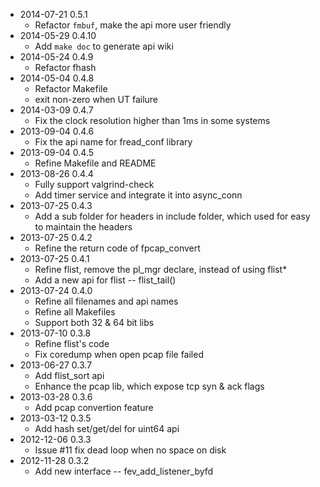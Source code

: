 * 2014-07-21 0.5.1
   * Refactor `fmbuf`, make the api more user friendly
* 2014-05-29 0.4.10
   * Add `make doc` to generate api wiki
* 2014-05-24 0.4.9
   * Refactor fhash
* 2014-05-04 0.4.8
   * Refactor Makefile
   * exit non-zero when UT failure
* 2014-03-09 0.4.7
   * Fix the clock resolution higher than 1ms in some systems
* 2013-09-04 0.4.6
   * Fix the api name for fread_conf library
* 2013-09-04 0.4.5
   * Refine Makefile and README
* 2013-08-26 0.4.4
   * Fully support valgrind-check
   * Add timer service and integrate it into async_conn
* 2013-07-25 0.4.3
   * Add a sub folder for headers in include folder, which used for easy to maintain the headers
* 2013-07-25 0.4.2
   * Refine the return code of fpcap_convert
* 2013-07-25 0.4.1
   * Refine flist, remove the pl_mgr declare, instead of using flist*
   * Add a new api for flist -- flist_tail()
* 2013-07-24 0.4.0
   * Refine all filenames and api names
   * Refine all Makefiles
   * Support both 32 & 64 bit libs
* 2013-07-10 0.3.8
   * Refine flist's code
   * Fix coredump when open pcap file failed
* 2013-06-27 0.3.7
   * Add flist_sort api
   * Enhance the pcap lib, which expose tcp syn & ack flags
* 2013-03-28 0.3.6
   * Add pcap convertion feature
* 2013-03-12 0.3.5
   * Add hash set/get/del for uint64 api
* 2012-12-06 0.3.3
   * Issue #11 fix dead loop when no space on disk
* 2012-11-28 0.3.2
   * Add new interface -- fev_add_listener_byfd
